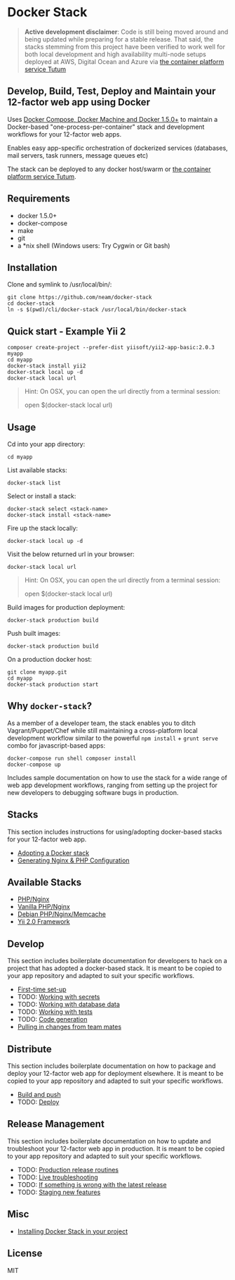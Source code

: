 Docker Stack
============

> **Active development disclaimer**: Code is still being moved around and being updated while preparing for a stable release. That said, the stacks stemming from this project have been verified to work well for both local development and high availability multi-node setups deployed at AWS, Digital Ocean and Azure via [the container platform service Tutum](https://tutum.io)


Develop, Build, Test, Deploy and Maintain your 12-factor web app using Docker
-----------------------------------------------------------------------------

Uses [Docker Compose, Docker Machine and Docker 1.5.0+](http://blog.docker.com/2014/12/announcing-docker-machine-swarm-and-compose-for-orchestrating-distributed-apps/) to maintain a Docker-based "one-process-per-container" stack and development workflows for your 12-factor web apps.

Enables easy app-specific orchestration of dockerized services (databases, mail servers, task runners, message queues etc)

The stack can be deployed to any docker host/swarm or [the container platform service Tutum](https://tutum.com).


Requirements
------------

 * docker 1.5.0+
 * docker-compose
 * make
 * git
 * a *nix shell (Windows users: Try Cygwin or Git bash)


Installation
------------

Clone and symlink to /usr/local/bin/:

    git clone https://github.com/neam/docker-stack
    cd docker-stack
    ln -s $(pwd)/cli/docker-stack /usr/local/bin/docker-stack


Quick start - Example Yii 2
---------------------------

    composer create-project --prefer-dist yiisoft/yii2-app-basic:2.0.3 myapp
    cd myapp
    docker-stack install yii2
    docker-stack local up -d
    docker-stack local url

> Hint: On OSX, you can open the url directly from a terminal session:
>
>    open $(docker-stack local url)

Usage
-----

Cd into your app directory:

    cd myapp

List available stacks:

    docker-stack list

Select or install a stack:

    docker-stack select <stack-name>
    docker-stack install <stack-name>

Fire up the stack locally:

    docker-stack local up -d

Visit the below returned url in your browser:

    docker-stack local url

> Hint: On OSX, you can open the url directly from a terminal session:
>
>    open $(docker-stack local url)

Build images for production deployment:

    docker-stack production build

Push built images:

    docker-stack production build

On a production docker host:

    git clone myapp.git
    cd myapp
    docker-stack production start

Why `docker-stack`?
-------------------

As a member of a developer team, the stack enables you to ditch Vagrant/Puppet/Chef while still maintaining a cross-platform local development workflow similar to the powerful `npm install` + `grunt serve` combo for javascript-based apps:

    docker-compose run shell composer install
    docker-compose up

Includes sample documentation on how to use the stack for a wide range of web app development workflows, ranging from setting up the project for new developers to debugging software bugs in production.


Stacks
------

This section includes instructions for using/adopting docker-based stacks for your 12-factor web app.

- [Adopting a Docker stack](docs/10-stacks-adopting-a-docker-stack.md)
- [Generating Nginx & PHP Configuration](generators/nginx-php-server-config-generator/README.md)


Available Stacks
----------------

- [PHP/Nginx](stacks/php-nginx/README.md)
- [Vanilla PHP/Nginx](stacks/php-nginx-vanilla/README.md)
- [Debian PHP/Nginx/Memcache](stacks/debian-php-nginx.memcache/README.md)
- [Yii 2.0 Framework](stacks/yii2/README.md)

Develop
-------

This section includes boilerplate documentation for developers to hack on a project that has adopted a docker-based stack. It is meant to be copied to your app repository and adapted to suit your specific workflows.

- [First-time set-up](docs/20-local-dev-first-time-set-up.md)
- TODO: [Working with secrets](docs/22-local-dev-working-with-secrets.md)
- TODO: [Working with database data](docs/23-local-dev-working-with-database-data.md)
- TODO: [Working with tests](docs/24-local-dev-working-with-tests.md)
- TODO: [Code generation](docs/25-local-dev-code-generation.md)
- [Pulling in changes from team mates](docs/21-local-dev-pulling-in-changes-from-team-mates.md)


Distribute
----------

This section includes boilerplate documentation on how to package and deploy your 12-factor web app for deployment elsewhere. It is meant to be copied to your app repository and adapted to suit your specific workflows.

- [Build and push](docs/51-distribute-build-and-push.md)
- TODO: [Deploy](docs/52-distribute-deploy.md)


Release Management
------------------

This section includes boilerplate documentation on how to update and troubleshoot your 12-factor web app in production. It is meant to be copied to your app repository and adapted to suit your specific workflows.

- TODO: [Production release routines](docs/60-release-routines.md)
- TODO: [Live troubleshooting](docs/61-live-troubleshooting.md)
- TODO: [If something is wrong with the latest release](docs/62-if-something-is-wrong-with-the-latest-release.md)
- TODO: [Staging new features](docs/63-staging-new-features.md)


Misc
----

- [Installing Docker Stack in your project](docs/80-misc-installing-docker-stack-in-your-project.md)


License
-------

MIT
